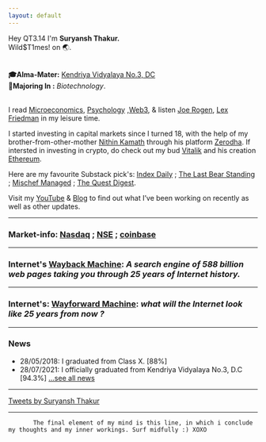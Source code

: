 ```yaml
---
layout: default
---
```


   Hey QT3.14  I'm **Suryansh Thakur.** 
  <br> Wild$T1mes! on 🌏.

<br>**🎓Alma-Mater:** [Kendriya Vidyalaya No.3, DC](https://no3delhicantt.kvs.ac.in/)
<br> **📓Majoring In :**  _Biotechnology_.

<br>I read [Microeconomics](https://www.youtube.com/playlist?list=PLFNFJbo2hfBGRTCMuroZGykNzacwmAH2L), [Psychology](https://www.youtube.com/playlist?list=PL44ABC9278E2EE706) ,[Web3](https://www.youtube.com/playlist?list=PLxVihxZC42nF_MCN9PTvZMIifRjx9cZ2J), & listen [Joe Rogen](https://www.joerogan.com/), [Lex Friedman](https://lexfridman.com/) in my leisure time.

I started investing in capital markets since I turned 18, with the help of my brother-from-other-mother [Nithin Kamath](https://nithinkamath.me/) through his platform [Zerodha](https://zerodha.com/). If intersted in investing in crypto, do check out my bud [Vitalik](https://vitalik.ca/) and his creation [Ethereum](https://ethereum.org/en/).

Here are my favourite Substack pick's: [Index Daily](https://storiesindica.substack.com/) ; [The Last Bear Standing](https://thelastbearstanding.substack.com/archive?utm_source=menu-dropdown) ; [Mischef Managed](https://mischiefmanaged.substack.com/archive?utm_source=menu-dropdown) ; [The Quest Digest](https://thequestpod.substack.com/).

Visit my [YouTube](https://www.youtube.com/channel/UCQqa01aV7uGL68uYpo2kVkg) & [Blog](https://srterm.github.io/srt/blog.html) to find out what I’ve been working on recently as well as other updates.

* * * * * *
 
###  **Market-info:** [Nasdaq](https://www.nasdaq.com/market-activity/stocks) ; [NSE](https://www1.nseindia.com/live_market/dynaContent/live_watch/equities_stock_watch.htm) ; [coinbase](https://www.coinbase.com/price)

* * * * * *

###  **Internet's** [Wayback Machine](https://web.archive.org/): _A search engine of 588 billion web pages taking you through 25 years of Internet history._

* * * * * *

###  **Internet's:** [Wayforward Machine](https://wayforward.archive.org/): _what will the Internet look like 25 years from now ?_

* * * * * *

### News

* 28/05/2018: I graduated from Class X. [88%]
* 28/07/2021: I officially graduated from Kendriya Vidyalaya No.3, D.C [94.3%]
  […see all news](./news)

* * * * * *

<a class="twitter-timeline" data-width="650" data-height="450" data-theme="dark" href="https://twitter.com/alphabreacher?ref_src=twsrc%5Etfw">Tweets by Suryansh Thakur</a> <script async src="https://platform.twitter.com/widgets.js" charset="utf-8"></script>


<!--
### Vision
![vision](https://user-images.githubusercontent.com/82106805/137462176-895ef62f-a0b7-437e-b9fc-b6ba72ec581b.png)-->

* * * * * *
<!--![lifeforce](https://user-images.githubusercontent.com/82106805/137462014-03e5b387-d6a2-44b4-b4f9-241a63353d6d.png)-->

          
           The final element of my mind is this line, in which i conclude my thoughts and my inner workings. Surf midfully :) XOXO
           
           
           
           
           
           
           
           
           

   <script async src="https://cse.google.com/cse.js?cx=f200debcef740e85c"></script>
   <div class="gcse-search"></div>
 
                                                 
